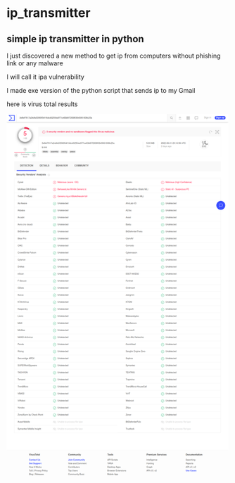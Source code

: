 # ip_transmitter
simple ip transmitter in python
--------------------------------

I just discovered a new method to get ip from computers
without phishing link or any malware

I will call it ipa vulnerability

I made exe version of the python script that sends ip to my Gmail

here is virus total results

![Virus-total](https://github.com/CIRKLARE/ip_transmitter/blob/main/virus-total.png)
